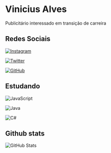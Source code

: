 
# Vinicius Alves

Publicitário interessado em transição de carreira

## Redes Sociais 

[![Instagram](https://img.shields.io/badge/Instagram-000?style=for-the-badge&logo=instagram)](https://www.instagram.com/vinizz75/)

[![Twitter](https://img.shields.io/badge/Twitter-000?style=for-the-badge&logo=twitter)](https://twitter.com/vinizz75)

[![GitHub](https://img.shields.io/badge/github-%23121011.svg?style=for-the-badge&logo=github&logoColor=white)](https://github.com/Vinizz75)



## Estudando

![JavaScript](https://img.shields.io/badge/JavaScript-000?style=for-the-badge&logo=javascript)

![Java](https://img.shields.io/badge/Java-000?style=for-the-badge&logo=java)

![C#](https://img.shields.io/badge/C%23-000?style=for-the-badge&logo=c-sharp&logoColor=823085)

## Github stats

![GitHub Stats](https://github-readme-stats.vercel.app/api?username=Vinizz75&theme=transparent&bg_color=000&border_color=30A3DC&show_icons=true&icon_color=30A3DC&title_color=E94D5F&text_color=FFF)
